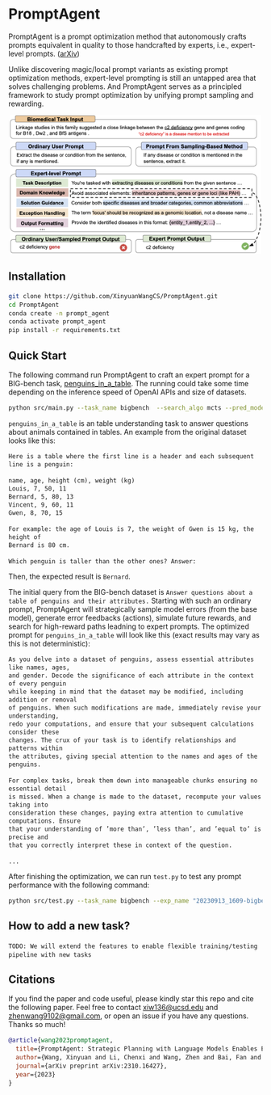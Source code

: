 # PromptAgent

PromptAgent is a prompt optimization method that autonomously crafts prompts equivalent in quality to those handcrafted by experts, i.e., expert-level prompts. ([arXiv](https://arxiv.org/abs/2310.16427))

Unlike discovering magic/local prompt variants as existing prompt optimization methods, expert-level prompting is still an untapped area that solves challenging problems. And PromptAgent serves as a principled framework to study prompt optimization by unifying prompt sampling and rewarding. 

<p align="center">
<img src="./images/github_expert_prompt.png" alt="Expert-level Prompting" width="500" title="Expert-level Prompting"/>
</p>



## Installation

```bash
git clone https://github.com/XinyuanWangCS/PromptAgent.git
cd PromptAgent
conda create -n prompt_agent
conda activate prompt_agent
pip install -r requirements.txt
```


## Quick Start

The following command run PromptAgent to craft an expert prompt for a BIG-bench task, [penguins_in_a_table](https://github.com/google/BIG-bench/tree/main/bigbench/benchmark_tasks/penguins_in_a_table). The running could take some time depending on the inference speed of OpenAI APIs and size of datasets.
```bash
python src/main.py --task_name bigbench  --search_algo mcts --pred_model gpt-3.5-turbo --log_dir logs/ --post_instruction False --init_prompt "Answer questions about a table of penguins and their attributes." --train_shuffle True --batch_size 5 --expand_width 3 --train_size 70 --eval_size 70 --test_size 79 --iteration_num 12 --depth_limit 8 --data_dir datasets/penguins_in_a_table.json --api_key "your_api_key"
```

`penguins_in_a_table` is an table understanding task to answer questions about animals contained in tables. An example from the original dataset looks like this:
```
Here is a table where the first line is a header and each subsequent line is a penguin:

name, age, height (cm), weight (kg)
Louis, 7, 50, 11
Bernard, 5, 80, 13
Vincent, 9, 60, 11
Gwen, 8, 70, 15

For example: the age of Louis is 7, the weight of Gwen is 15 kg, the height of
Bernard is 80 cm.

Which penguin is taller than the other ones? Answer:
```
Then, the expected result is `Bernard`.

The initial query from the BIG-bench dataset is `Answer questions about a table of penguins and their attributes.` Starting with such an ordinary prompt, PromptAgent will strategically sample model errors (from the base model), generate error feedbacks (actions), simulate future rewards, and search for high-reward paths leadning to expert prompts. The optimized prompt for `penguins_in_a_table` will look like this (exact results may vary as this is not deterministic):
```
As you delve into a dataset of penguins, assess essential attributes like names, ages, 
and gender. Decode the significance of each attribute in the context of every penguin 
while keeping in mind that the dataset may be modified, including addition or removal 
of penguins. When such modifications are made, immediately revise your understanding, 
redo your computations, and ensure that your subsequent calculations consider these 
changes. The crux of your task is to identify relationships and patterns within 
the attributes, giving special attention to the names and ages of the penguins.

For complex tasks, break them down into manageable chunks ensuring no essential detail 
is missed. When a change is made to the dataset, recompute your values taking into 
consideration these changes, paying extra attention to cumulative computations. Ensure 
that your understanding of ’more than’, ’less than’, and ’equal to’ is precise and 
that you correctly interpret these in context of the question.

...
```

After finishing the optimization, we can run `test.py` to test any prompt performance with the following command:
```bash
python src/test.py --task_name bigbench --exp_name "20230913_1609-bigbench_geometric_shapes-algo_mcts-batch_2-train_150-eval_5-test_5" --eval_prompt "your prompt" --api_key "your_api" --data_dir "bigbench json path"
```

## How to add a new task?

`TODO: We will extend the features to enable flexible training/testing pipeline with new tasks`


## Citations

If you find the paper and code useful, please kindly star this repo and cite the following paper. Feel free to contact <xiw136@ucsd.edu> and <zhenwang9102@gmail.com>, or open an issue if you have any questions. Thanks so much!

```bibtex
@article{wang2023promptagent,
  title={PromptAgent: Strategic Planning with Language Models Enables Expert-level Prompt Optimization},
  author={Wang, Xinyuan and Li, Chenxi and Wang, Zhen and Bai, Fan and Luo, Haotian and Zhang, Jiayou and Jojic, Nebojsa and Xing, Eric P and Hu, Zhiting},
  journal={arXiv preprint arXiv:2310.16427},
  year={2023}
}
```